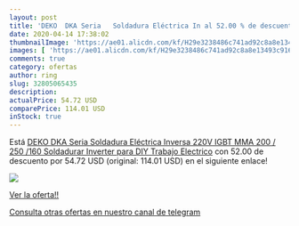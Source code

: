 ```yaml
---
layout: post
title: 'DEKO  DKA Seria   Soldadura Eléctrica In al 52.00 % de descuento'
date: 2020-04-14 17:38:02
thumbnailImage: 'https://ae01.alicdn.com/kf/H29e3238486c741ad92c8a8e13493c916d/DEKO-DKA-Seria-Soldadura-Eléctrica-Inversa-220V-IGBT-MMA-200-250-160-Soldadurar-Inverter-para-DIY.jpg_350x350._SL200_.jpg'
images: [ 'https://ae01.alicdn.com/kf/H29e3238486c741ad92c8a8e13493c916d/DEKO-DKA-Seria-Soldadura-Eléctrica-Inversa-220V-IGBT-MMA-200-250-160-Soldadurar-Inverter-para-DIY.jpg_350x350._SL200_.jpg' ]
comments: true
category: ofertas
author: ring
slug: 32805065435
description:
actualPrice: 54.72 USD
comparePrice: 114.01 USD
inStock: true
---
```


Está [DEKO  DKA Seria   Soldadura Eléctrica Inversa  220V IGBT MMA 200 / 250 /160 Soldadurar Inverter  para DIY   Trabajo Electrico](https://www.amazon.com/dp/32805065435/?tag=redken08-20) con 52.00 de descuento por 54.72 USD (original: 114.01 USD) en el siguiente enlace!

[![](https://ae01.alicdn.com/kf/H29e3238486c741ad92c8a8e13493c916d/DEKO-DKA-Seria-Soldadura-Eléctrica-Inversa-220V-IGBT-MMA-200-250-160-Soldadurar-Inverter-para-DIY.jpg_350x350._SL200_.jpg)](https://www.amazon.com/dp/32805065435/?tag=redken08-20)

[Ver la oferta!!](https://www.amazon.com/dp/32805065435/?tag=redken08-20)

[Consulta otras ofertas en nuestro canal de telegram](https://t.me/s/ofertas25)
